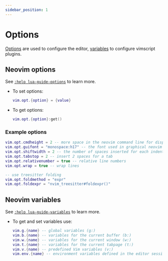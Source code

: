 ```yaml
---
sidebar_position: 1
---
```


# Options

[Options](#neovim-options) are used to configure the editor,
[variables](#neovim-variables) to configure vimscript plugins.

## Neovim options

See [`:help lua-guide-options`](https://neovim.io/doc/user/lua-guide.html#lua-guide-options) to learn more.

- To set options:

  ```lua
  vim.opt.{option} = {value}
  ```

- To get options:

  ```lua
  vim.opt.{option}:get()
  ```

### Example options

```lua
vim.opt.cmdheight = 2 -- more space in the neovim command line for displaying messages
vim.opt.guifont = "monospace:h17" -- the font used in graphical neovim applications
vim.opt.shiftwidth = 2 -- the number of spaces inserted for each indentation
vim.opt.tabstop = 2 -- insert 2 spaces for a tab
vim.opt.relativenumber = true -- relative line numbers
vim.opt.wrap = true -- wrap lines

-- use treesitter folding
vim.opt.foldmethod = "expr"
vim.opt.foldexpr = "nvim_treesitter#foldexpr()"
```

## Neovim variables

See [`:help lua-guide-variables`](https://neovim.io/doc/user/lua-guide.html#lua-guide-variables) to learn more.

- To get and set variables use:

  ```lua
  vim.g.{name} -- global variables (g:)
  vim.b.{name} -- variables for the current buffer (b:)
  vim.w.{name} -- variables for the current window (w:)
  vim.t.{name} -- variables for the current tabpage (t:)
  vim.v.{name} -- predefined Vim variables (v:)
  vim.env.{name} -- environment variables defined in the editor session
  ```


